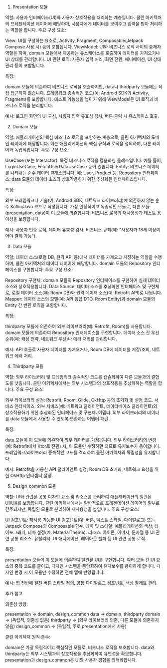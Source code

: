 1. Presentation 모듈

역할: 사용자 인터페이스(UI)와 사용자 상호작용을 처리하는 계층입니다. 클린 아키텍처의 프레젠테이션 레이어에 해당하며, 사용자에게 데이터를 보여주고 입력을 받아 처리하는 역할을 합니다.
주요 구성 요소:

View: UI를 구성하는 요소로, Activity, Fragment, Composable(Jetpack Compose 사용 시) 등이 포함됩니다.
ViewModel: UI와 비즈니스 로직 사이의 중재자 역할을 하며, domain 모듈에서 제공하는 유스케이스를 호출하여 데이터를 가져오거나 UI 상태를 관리합니다.
UI 관련 로직: 사용자 입력 처리, 화면 전환, 애니메이션, UI 상태 관리 등이 포함됩니다.


특징:

domain 모듈에 의존하여 비즈니스 로직을 호출하지만, data나 thirdparty 모듈에는 직접 접근하지 않습니다.
프레임워크 종속적인 코드(예: Android SDK의 Activity, Fragment)를 포함합니다.
테스트 가능성을 높이기 위해 ViewModel은 UI 로직과 비즈니스 로직을 분리합니다.


예시: 로그인 화면의 UI 구성, 사용자 입력 유효성 검사, 버튼 클릭 시 유스케이스 호출.


2. Domain 모듈

역할: 애플리케이션의 핵심 비즈니스 로직을 포함하는 계층으로, 클린 아키텍처의 도메인 레이어에 해당합니다. 이는 애플리케이션의 핵심 규칙과 로직을 정의하며, 다른 레이어와 독립적입니다.
주요 구성 요소:

UseCase (또는 Interactor): 특정 비즈니스 로직을 캡슐화한 클래스입니다. 예를 들어, LoginUseCase, FetchUserDataUseCase 등이 있습니다.
Entity: 비즈니스 데이터를 나타내는 순수 데이터 클래스입니다. 예: User, Product 등.
Repository 인터페이스: data 모듈의 데이터 소스와 상호작용하기 위한 추상화된 인터페이스입니다.


특징:

외부 프레임워크나 기술(예: Android SDK, 네트워크 라이브러리)에 의존하지 않는 순수 Kotlin/Java 코드로 작성됩니다.
가장 안정적이고 독립적인 모듈로, 다른 모듈(presentation, data)이 이 모듈에 의존합니다.
비즈니스 로직의 재사용성과 테스트 용이성을 보장합니다.


예시: 사용자 인증 로직, 데이터 유효성 검사, 비즈니스 규칙(예: "사용자가 18세 이상이어야 결제 가능").


3. Data 모듈

역할: 데이터 소스(로컬 DB, 원격 API 등)에서 데이터를 가져오고 저장하는 역할을 수행하며, 클린 아키텍처의 데이터 레이어에 해당합니다. domain 모듈의 Repository 인터페이스를 구현합니다.
주요 구성 요소:

Repository 구현체: domain 모듈의 Repository 인터페이스를 구현하여 실제 데이터 소스와 상호작용합니다.
Data Source: 데이터 소스를 추상화한 인터페이스 및 구현체로, 로컬 데이터 소스(예: Room DB)와 원격 데이터 소스(예: Retrofit API)로 나뉩니다.
Mapper: 데이터 소스의 모델(예: API 응답 DTO, Room Entity)과 domain 모듈의 Entity 간 변환 로직을 포함합니다.


특징:

thirdparty 모듈에 의존하여 외부 라이브러리(예: Retrofit, Room)를 사용합니다.
domain 모듈에 의존하여 Repository 인터페이스를 구현합니다.
데이터 소스 간 우선순위(예: 캐싱 전략, 네트워크 우선)나 에러 처리를 관리합니다.


예시: API 호출로 사용자 데이터를 가져오거나, Room DB에 데이터를 저장/조회, 네트워크 에러 처리.


4. Thirdparty 모듈

역할: 외부 라이브러리 및 프레임워크 종속적인 코드를 캡슐화하여 다른 모듈과의 결합도를 낮춥니다. 클린 아키텍처에서는 외부 시스템과의 상호작용을 추상화하는 역할을 합니다.
주요 구성 요소:

외부 라이브러리 설정: Retrofit, Room, Glide, OkHttp 등의 초기화 및 설정 코드.
서비스 인터페이스: 외부 서비스(예: 네트워크 클라이언트, 데이터베이스 클라이언트)와 상호작용하기 위한 추상화된 인터페이스 및 구현체.
어댑터: 외부 라이브러리의 데이터를 data 모듈에서 사용할 수 있도록 변환하는 어댑터 패턴.


특징:

data 모듈이 이 모듈에 의존하여 외부 데이터를 가져옵니다.
외부 라이브러리의 변경(예: Retrofit에서 Ktor로 전환) 시, 이 모듈만 수정하면 되므로 유지보수가 용이합니다.
프레임워크/라이브러리 종속적인 코드를 격리하여 클린 아키텍처의 독립성을 유지합니다.


예시: Retrofit을 사용한 API 클라이언트 설정, Room DB 초기화, 네트워크 요청을 위한 OkHttp 인터셉터 설정.


5. Design_common 모듈

역할: UI와 관련된 공통 디자인 요소 및 리소스를 관리하여 애플리케이션의 일관된 UI/UX를 보장합니다. 클린 아키텍처에서는 일반적으로 프레젠테이션 레이어의 일부로 간주되지만, 독립된 모듈로 분리하여 재사용성을 높입니다.
주요 구성 요소:

UI 컴포넌트: 재사용 가능한 UI 컴포넌트(예: 버튼, 텍스트 스타일, 다이얼로그) 또는 Jetpack Compose의 Composable 함수.
테마 및 스타일: 애플리케이션의 색상, 타이포그래피, 테마 설정(예: MaterialTheme).
리소스: 아이콘, 이미지, 문자열 등 UI 관련 공통 리소스.
유틸리티: UI 애니메이션, 레이아웃 헬퍼 등 UI 관련 공통 로직.


특징:

presentation 모듈이 이 모듈에 의존하여 일관된 UI를 구현합니다.
여러 모듈 간 UI 요소의 중복 코드를 줄이고, 디자인 시스템을 중앙화하여 유지보수를 용이하게 합니다.
디자인 변경 시 이 모듈만 수정하면 전체 앱에 반영됩니다.


예시: 앱 전반에 걸친 버튼 스타일 정의, 공통 다이얼로그 컴포넌트, 색상 팔레트 관리.


추가 참고

의존성 방향:

presentation → domain, design_common
data → domain, thirdparty
domain → (독립적, 의존성 없음)
thirdparty → (외부 라이브러리 의존, 다른 모듈에 의존하지 않음)
design_common → (독립적, 주로 presentation에서 사용)


클린 아키텍처 원칙 준수:

domain은 가장 독립적이고 핵심적인 모듈로, 비즈니스 로직을 보호합니다.
data와 thirdparty는 외부 시스템과의 상호작용을 추상화하여 유연성을 확보합니다.
presentation과 design_common은 UI와 사용자 경험을 최적화합니다.

